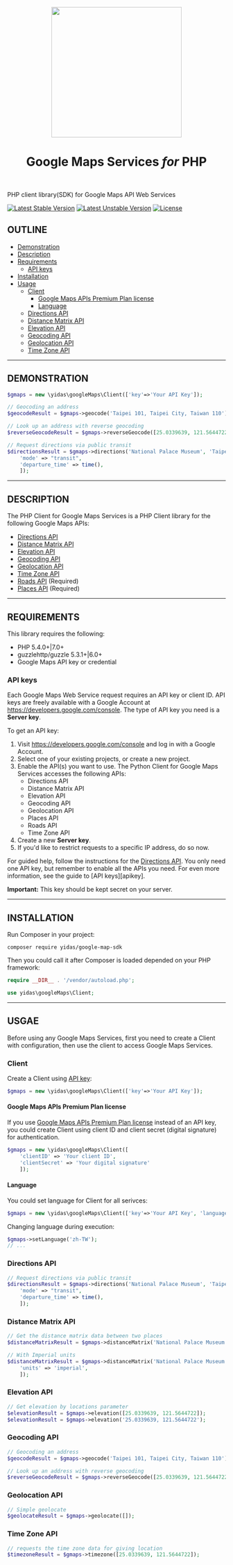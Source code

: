 <p align="center">
    <a href="https://cloud.google.com/maps-platform/" target="_blank">
        <img src="https://cloud.google.com/images/maps-platform/google-maps-lockup.svg" width="300px">
    </a>
    <h1 align="center">Google Maps Services <i>for</i> PHP</h1>
    <br>
</p>

PHP client library(SDK) for Google Maps API Web Services

[![Latest Stable Version](https://poser.pugx.org/yidas/google-maps-services/v/stable?format=flat-square)](https://packagist.org/packages/yidas/google-maps-services)
[![Latest Unstable Version](https://poser.pugx.org/yidas/google-maps-services/v/unstable?format=flat-square)](https://packagist.org/packages/yidas/google-maps-services)
[![License](https://poser.pugx.org/yidas/google-maps-services/license?format=flat-square)](https://packagist.org/packages/yidas/google-maps-services)

OUTLINE
-------

- [Demonstration](#demonstration)
- [Description](#description)
- [Requirements](#requirements)
    - [API keys](#api-keys)
- [Installation](#installation)
- [Usage](#usage)
    - [Client](#client)
        - [Google Maps APIs Premium Plan license](#google-maps-apis-premium-plan-license)
        - [Language](#language)
    - [Directions API](#directions-api)
    - [Distance Matrix API](#distance-matrix-api)
    - [Elevation API](#elevation-api)
    - [Geocoding API](#geocoding-api)
    - [Geolocation API](#geolocation-api)
    - [Time Zone API](#time-zone-api)

---

DEMONSTRATION
-------------


```php
$gmaps = new \yidas\googleMaps\Client(['key'=>'Your API Key']);

// Geocoding an address
$geocodeResult = $gmaps->geocode('Taipei 101, Taipei City, Taiwan 110');

// Look up an address with reverse geocoding
$reverseGeocodeResult = $gmaps->reverseGeocode([25.0339639, 121.5644722]);

// Request directions via public transit
$directionsResult = $gmaps->directions('National Palace Museum', 'Taipei 101', [
    'mode' => "transit",
    'departure_time' => time(),
    ]);
```

---


DESCRIPTION
-----------

The PHP Client for Google Maps Services is a PHP Client library for the following Google Maps APIs:

 - [Directions API]
 - [Distance Matrix API]
 - [Elevation API]
 - [Geocoding API]
 - [Geolocation API]
 - [Time Zone API]
 - [Roads API] (Required)
 - [Places API] (Required)

---

REQUIREMENTS
------------
This library requires the following:

- PHP 5.4.0+|7.0+
- guzzlehttp/guzzle 5.3.1+|6.0+
- Google Maps API key or credential

### API keys

Each Google Maps Web Service request requires an API key or client ID. API keys
are freely available with a Google Account at
https://developers.google.com/console. The type of API key you need is a
**Server key**.

To get an API key:

 1. Visit https://developers.google.com/console and log in with
    a Google Account.
 2. Select one of your existing projects, or create a new project.
 3. Enable the API(s) you want to use. The Python Client for Google Maps Services
    accesses the following APIs:
    * Directions API
    * Distance Matrix API
    * Elevation API
    * Geocoding API
    * Geolocation API
    * Places API
    * Roads API
    * Time Zone API
 4. Create a new **Server key**.
 5. If you'd like to restrict requests to a specific IP address, do so now.

For guided help, follow the instructions for the [Directions API][directions-key]. You only need one API key, but remember to enable all the APIs you need.
For even more information, see the guide to [API keys][apikey].

**Important:** This key should be kept secret on your server.

---

INSTALLATION
------------

Run Composer in your project:

    composer require yidas/google-map-sdk
    
Then you could call it after Composer is loaded depended on your PHP framework:

```php
require __DIR__ . '/vendor/autoload.php';

use yidas\googleMaps\Client;
```

---

USGAE
-----

Before using any Google Maps Services, first you need to create a Client with configuration, then use the client to access Google Maps Services.

### Client

Create a Client using [API key]((#api-keys)):

```php
$gmaps = new \yidas\googleMaps\Client(['key'=>'Your API Key']);
```

#### Google Maps APIs Premium Plan license

If you use [Google Maps APIs Premium Plan license](https://developers.google.com/maps/documentation/directions/get-api-key#client-id) instead of an API key, you could create Client using client ID and client secret (digital signature) for authentication.

```php
$gmaps = new \yidas\googleMaps\Client([
    'clientID' => 'Your client ID', 
    'clientSecret' => 'Your digital signature'
    ]);
```

#### Language

You could set language for Client for all serivces:

```php
$gmaps = new \yidas\googleMaps\Client(['key'=>'Your API Key', 'language'=>'zh-TW']);
```

Changing language during execution:

```php
$gmaps->setLanguage('zh-TW');
// ...
```

### Directions API

```php
// Request directions via public transit
$directionsResult = $gmaps->directions('National Palace Museum', 'Taipei 101', [
    'mode' => "transit",
    'departure_time' => time(),
    ]);
```


### Distance Matrix API

```php
// Get the distance matrix data between two places
$distanceMatrixResult = $gmaps->distanceMatrix('National Palace Museum', 'Taipei 101');

// With Imperial units
$distanceMatrixResult = $gmaps->distanceMatrix('National Palace Museum', 'Taipei 101', [
    'units' => 'imperial',
    ]);
```

### Elevation API

```php
// Get elevation by locations parameter
$elevationResult = $gmaps->elevation([25.0339639, 121.5644722]);
$elevationResult = $gmaps->elevation('25.0339639, 121.5644722');
```

### Geocoding API

```php
// Geocoding an address
$geocodeResult = $gmaps->geocode('Taipei 101, Taipei City, Taiwan 110');

// Look up an address with reverse geocoding
$reverseGeocodeResult = $gmaps->reverseGeocode([25.0339639, 121.5644722]);
```

### Geolocation API

```php
// Simple geolocate
$geolocateResult = $gmaps->geolocate([]);
```

### Time Zone API

```php
// requests the time zone data for giving location
$timezoneResult = $gmaps->timezone([25.0339639, 121.5644722]);
```



[Google Maps API Web Services]: https://developers.google.com/maps/documentation/webservices/
[Directions API]: https://developers.google.com/maps/documentation/directions/
[directions-key]: https://developers.google.com/maps/documentation/directions/get-api-key#key
[directions-client-id]: https://developers.google.com/maps/documentation/directions/get-api-key#client-id
[Distance Matrix API]: https://developers.google.com/maps/documentation/distancematrix/
[Elevation API]: https://developers.google.com/maps/documentation/elevation/
[Geocoding API]: https://developers.google.com/maps/documentation/geocoding/
[Geolocation API]: https://developers.google.com/maps/documentation/geolocation/
[Time Zone API]: https://developers.google.com/maps/documentation/timezone/
[Roads API]: https://developers.google.com/maps/documentation/roads/
[Places API]: https://developers.google.com/places/
